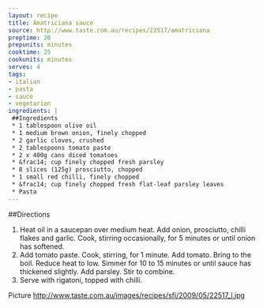 ```yaml
---
layout: recipe
title: Amatriciana sauce
source: http://www.taste.com.au/recipes/22517/amatriciana
preptime: 20
prepunits: minutes
cooktime: 25
cookunits: minutes
serves: 4
tags: 
- italian
- pasta
- sauce
- vegetarian
ingredients: |
 ##Ingredients
 * 1 tablespoon olive oil
 * 1 medium brown onion, finely chopped
 * 2 garlic cloves, crushed
 * 2 tablespoons tomato paste
 * 2 x 400g cans diced tomatoes
 * &frac14; cup finely chopped fresh parsley
 * 8 slices (125g) prosciutto, chopped
 * 1 small red chilli, finely chopped
 * &frac14; cup finely chopped fresh flat-leaf parsley leaves
 * Pasta
---
```

##Directions
1. Heat oil in a saucepan over medium heat. Add onion, prosciutto, chilli flakes and garlic. Cook, stirring occasionally, for 5 minutes or until onion has softened.
2. Add tomato paste. Cook, stirring, for 1 minute. Add tomato. Bring to the boil. Reduce heat to low. Simmer for 10 to 15 minutes or until sauce has thickened slightly. Add parsley. Stir to combine.
3. Serve with rigatoni, topped with chilli.

Picture
http://www.taste.com.au/images/recipes/sfi/2009/05/22517_l.jpg